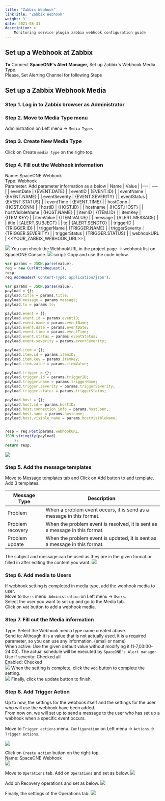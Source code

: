 ```yaml
---
title: "Zabbix Webhook"
linkTitle: "Zabbix Webhook"
weight: 3
date: 2021-08-31
description: >
    Monitoring service plugin zabbix webhook configuration guide
---
```


## Set up a Webhook at Zabbix
**To** Connect **SpaceONE's Alert Manager,** Set up Zabbix's Webhook Media Type.<br>
Please, Set Alerting Channel for following Steps

## Set up a Zabbix Webhook Media

### Step 1. Log in to Zabbix browser as Administrator 

### Step 2. Move to Media Type menu
Administration on Left menu -> `Media Types` 

### Step 3. Create New Media Type 
Click on Create `media type` on the right-top.

### Step 4. Fill out the Webhook information
Name: SpaceONE Webhook    
Type: Webhook  
Parameter: Add parameter information as a below
| Name | Value |
|---   | ---   |
| eventDate | {EVENT.DATE} |
| eventID | {EVENT.ID} |
| eventName | {EVENT.NAME} |
| eventSeverity | {EVENT.SEVERITY} |
| eventStatus | {EVENT.STATUS} |
| eventTime | {EVENT.TIME} |
| hostConn | {HOST.CONN} |
| hostID | {HOST.ID} |
| hostname | {HOST.HOST} |
| hostVisibleName | {HOST.NAME} |
| itemID | {ITEM.ID} |
| itemKey | {ITEM.KEY} |
| itemValue | {ITEM.VALUE} |
| message | {ALERT.MESSAGE} |
| title | {ALERT.SUBJECT} |
| to | {ALERT.SENDTO} |
| triggerID | {TRIGGER.ID} |
| triggerName | {TRIGGER.NAME} |
| triggerSeverity | {TRIGGER.SEVERITY} |
| triggerStatus | {TRIGGER.STATUS} |
| webhookURL | <<YOUR_ZABBIX_WEBHOOK_URL>> |

![](/ko/docs/guides/alert_manager/webhook_settings/zabbix_webhook_img/zabbix_webhook_parameter.png)
You can check the WebhookURL in the project page -> webhook list on SpaceONE Console.
![](/ko/docs/guides/alert_manager/webhook_settings/zabbix_webhook_img/zabbix_webhook_list_page.png)
script: Copy and use the code below.
~~~javascript
var params = JSON.parse(value),
req = new CurlHttpRequest(),
resp;
req.AddHeader('Content-Type: application/json');

var params = JSON.parse(value);
payload = {};
payload.title = params.title;
payload.message = params.message;
payload.to = params.to;

payload.event = {};
payload.event.id = params.eventID;
payload.event.name = params.eventName;
payload.event.date = params.eventDate;
payload.event.time = params.eventTime;
payload.event.status = params.eventStatus;
payload.event.severity = params.eventSeverity;

payload.item = {};
payload.item.id = params.itemID;
payload.item.key = params.itemKey;
payload.item.value = params.itemValue;

payload.trigger = {};
payload.trigger.id = params.triggerID;
payload.trigger.name = params.triggerName;
payload.trigger.severity = params.triggerSeverity;
payload.trigger.status = params.triggerStatus;

payload.host = {};
payload.host.id = params.hostID;
payload.host.connection_info = params.hostConn;
payload.host.name = params.hostname;
payload.host.visible_name = params.hostVisibleName;


resp = req.Post(params.webhookURL,
JSON.stringify(payload)
	);
return resp;
~~~

![](/ko/docs/guides/alert_manager/webhook_settings/zabbix_webhook_img/zabbix_webhook_script.png)
### Step 5. Add the message templates
Move to Message templates tab and Click on Add button to add template.  
Add 3 templates.

| Message Type | Description |
|---   | ---   |
| Problem | When a problem event occurs, it is send as a message in this format. |
| Problem recovery | When the problem event is resolved, it is sent as a message in this format. |
| Problem update | When the problem event is updated, it is sent as a message in this format. |

The subject and message can be used as they are in the given format or filled in after editing the content you want.
![](/ko/docs/guides/alert_manager/webhook_settings/zabbix_webhook_img/zabbix_message_template.png)

### Step 6. Add media to Users 
If webhook setting is completed in media type, add the webhook media to user.  
Move to `Users` menu. `Administration` on Left menu -> `Users`.  
Select the user you want to set up and go to the Media tab.  
Click on `Add` button to add a webhook media.

### Step 7. Fill out the Media information  
Type: Select the Webhook media type name created above.  
Send to: Although it is a value that is not actually used, it is a required parameter, so you can use any information. (email or name)    
When active: Use the given default value without modifying it (1-7,00:00-24:00). The actual schedule will be executed by `SpaceONE's Alert manager`.  
Use if severity: Checked all    
Enabled: Checked  
![](/ko/docs/guides/alert_manager/webhook_settings/zabbix_webhook_img/zabbix_media_to_user.png)
When the setting is complete, click the `Add` button to complete the setting.  
![](/ko/docs/guides/alert_manager/webhook_settings/zabbix_webhook_img/zabbix_media_to_user_2.png)
Finally, click the update button to finish.  

### Step 8. Add Trigger Action
Up to now, the settings for the webhook itself and the settings for the user who will use the webhook have been added.  
From now on, we will set up to send a message to the user who has set up a webhook when a specific event occurs.    
<br>
Move to `Trigger actions` menu. `Configuration` on Left menu -> `Actions` -> `Trigger actions`.  

![](/ko/docs/guides/alert_manager/webhook_settings/zabbix_webhook_img/trigger_action_menu.png)
<br>

Click on `Create action` button on the right-top.  
Name: SpaceONE Webhook  
![](/ko/docs/guides/alert_manager/webhook_settings/zabbix_webhook_img/create_trigger_action.png)
<br>

Move to `Operations` tab.
Add on `Operations` and set as below.
![](/ko/docs/guides/alert_manager/webhook_settings/zabbix_webhook_img/add_trigger_action_operation.png)
<br>

Add on Recovery operations and set as below.
![](/ko/docs/guides/alert_manager/webhook_settings/zabbix_webhook_img/add_trigger_action_recovery.png)
<br>

Finally, the settings of the Operations tab.
![](/ko/docs/guides/alert_manager/webhook_settings/zabbix_webhook_img/trigger_action_operations.png)
<br>